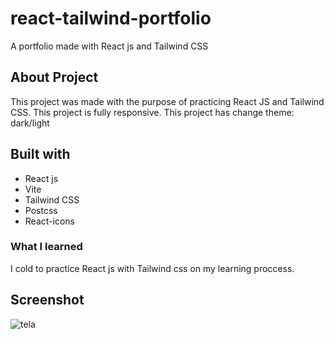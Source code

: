 # react-tailwind-portfolio
A portfolio made with React js and Tailwind CSS

## About Project

This project was made with the purpose of practicing React JS and Tailwind CSS.
This project is fully responsive.
This project has change theme: dark/light

## Built with

- React js
- Vite
- Tailwind CSS
- Postcss
- React-icons

### What I learned

I cold to practice React js with Tailwind css on my learning proccess.

## Screenshot

![tela](https://user-images.githubusercontent.com/62728037/174812394-358949e4-cb16-4aa6-a141-8d703388a98d.png)

